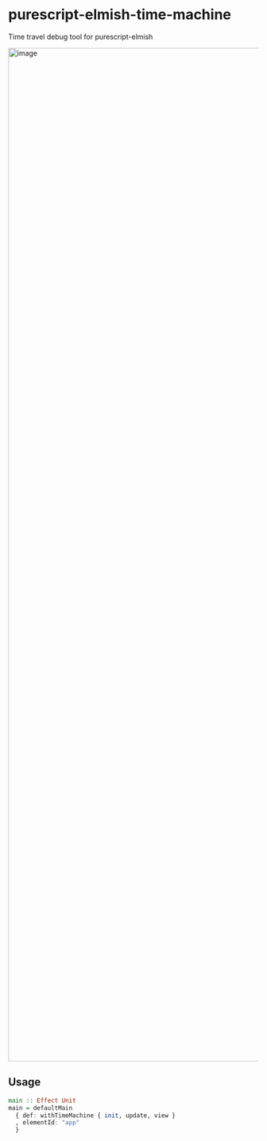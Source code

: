 # purescript-elmish-time-machine

Time travel debug tool for purescript-elmish

<img width="2972" height="2038" alt="image" src="https://github.com/user-attachments/assets/3605e47c-5f29-436e-8acf-4e29e3741d24" />

## Usage

```purs
main :: Effect Unit
main = defaultMain
  { def: withTimeMachine { init, update, view }
  , elementId: "app"
  }
```
